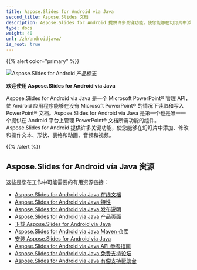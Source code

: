 ```yaml
---
title: Aspose.Slides for Android via Java
second_title: Aspose.Slides 文档
description: Aspose.Slides for Android 提供许多关键功能，使您能够在幻灯片中添加、修改和操作文本、形状、表格和动画、音频和视频。
type: docs
weight: 40
url: /zh/androidjava/
is_root: true
---
```


{{% alert color="primary" %}}

![Aspose.Slides for Android 产品标志](home_1.png)

**欢迎使用 Aspose.Slides for Android via Java**

Aspose.Slides for Android via Java 是一个 Microsoft PowerPoint® 管理 API，使 Android 应用程序能够在没有 Microsoft PowerPoint® 的情况下读取和写入 PowerPoint® 文档。Aspose.Slides for Android via Java 是第一个也是唯一一个提供在 Android 平台上管理 PowerPoint® 文档所需功能的组件。Aspose.Slides for Android 提供许多关键功能，使您能够在幻灯片中添加、修改和操作文本、形状、表格和动画、音频和视频。

{{% /alert %}}

## **Aspose.Slides for Android vía Java 资源**

这些是您在工作中可能需要的有用资源链接：

- [Aspose.Slides for Android via Java 在线文档](/slides/zh/androidjava/)
- [Aspose.Slides for Android via Java 特性](https://docs.aspose.com/slides/androidjava/aspose-slides-for-android-via-java-features/)
- [Aspose.Slides for Android via Java 发布说明](https://releases.aspose.com/slides/androidjava/release-notes/)
- [Aspose.Slides for Android via Java 产品页面](https://products.aspose.com/slides/android-java/)
- [下载 Aspose.Slides for Android via Java](https://releases.aspose.com/slides/androidjava/)
- [Aspose.Slides for Android via Java Maven 仓库](https://releases.aspose.com/java/repo/com/aspose/aspose-slides/)
- [安装 Aspose.Slides for Android via Java](/slides/zh/androidjava/install-aspose-slides-for-android-via-java/)
- [Aspose.Slides for Android via Java API 参考指南](https://reference.aspose.com/slides/androidjava)
- [Aspose.Slides for Android via Java 免费支持论坛](https://forum.aspose.com/c/slides/11)
- [Aspose.Slides for Android via Java 有偿支持帮助台](https://helpdesk.aspose.com/)